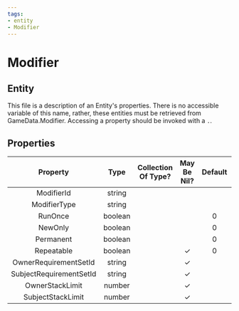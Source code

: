 ```yaml
---
tags:
- entity
- Modifier
---
```

# Modifier
## Entity
This file is a description of an Entity's properties. There is no accessible variable of this name, rather, these entities must be retrieved from GameData.Modifier. Accessing a property should be invoked with a `.`.
## Properties
|	Property	|	Type	|	Collection Of Type?	|	May Be Nil?	|	Default	|	References	|	Key	|	Notes	|
|	:-:	|	:-:	|	:-:	|	:-:	|	:-:	|	:-:	|	:-:	|	-:	|
|	ModifierId	|	string	|		|		|		|		|	✓	|	|
|	ModifierType	|	string	|		|		|		|		|		|	|
|	RunOnce	|	boolean	|		|		|	0	|		|		|	|
|	NewOnly	|	boolean	|		|		|	0	|		|		|	|
|	Permanent	|	boolean	|		|		|	0	|		|		|	|
|	Repeatable	|	boolean	|		|	✓	|	0	|		|		|	|
|	OwnerRequirementSetId	|	string	|		|	✓	|		|	[[RequirementSet]].RequirementSetId	|		|	|
|	SubjectRequirementSetId	|	string	|		|	✓	|		|	[[RequirementSet]].RequirementSetId	|		|	|
|	OwnerStackLimit	|	number	|		|	✓	|		|		|		|	|
|	SubjectStackLimit	|	number	|		|	✓	|		|		|		|	|
